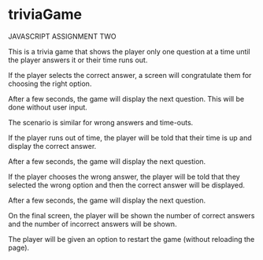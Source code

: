 # triviaGame

JAVASCRIPT ASSIGNMENT TWO

This is a trivia game that shows the player only one question at a time until the player answers it or their time runs out.

If the player selects the correct answer, a screen will congratulate them for choosing the right option.

After a few seconds, the game will display the next question. This will be done without user input.

The scenario is similar for wrong answers and time-outs.

If the player runs out of time, the player will be told that their time is up and display the correct answer.

After a few seconds, the game will display the next question.

If the player chooses the wrong answer, the player will be told that they selected the wrong option and then the correct answer will be displayed.

After a few seconds, the game will display the next question.

On the final screen, the player will be shown the number of correct answers and the number of incorrect answers will be shown.

The player will be given an option to restart the game (without reloading the page).
